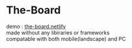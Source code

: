 # The-Board

demo : [the-board.netlify](https://the-board.netlify.app)  
made without any libiraries or frameworks  
compatable with both mobile(landscape) and PC
